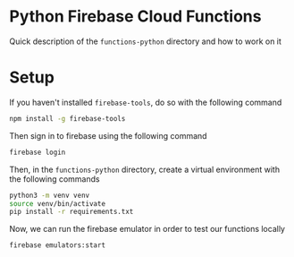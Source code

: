 # Python Firebase Cloud Functions

Quick description of the `functions-python` directory and how to work on it

# Setup

If you haven't installed `firebase-tools`, do so with the following command

```bash
npm install -g firebase-tools
```

Then sign in to firebase using the following command

```bash
firebase login
```

Then, in the `functions-python` directory, create a virtual environment with the following commands

```bash
python3 -m venv venv
source venv/bin/activate
pip install -r requirements.txt
```

Now, we can run the firebase emulator in order to test our functions locally

```bash
firebase emulators:start
```